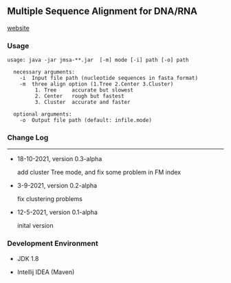 ## Multiple Sequence Alignment for DNA/RNA


[website](http://lab.malab.cn/~cjt/MSA/soft.html)

### Usage

```shell
usage: java -jar jmsa-**.jar  [-m] mode [-i] path [-o] path

  necessary arguments: 
    -i  Input file path (nucleotide sequences in fasta format)
    -m  three align option (1.Tree 2.Center 3.Cluster)
         1. Tree     accurate but slowest
         2. Center   rough but fastest
         3. Cluster  accurate and faster

  optional arguments: 
    -o  Output file path (default: infile.mode)
```

### Change Log
---

- 18-10-2021, version 0.3-alpha
  
  add cluster Tree mode, and fix some problem in FM index

- 3-9-2021, version 0.2-alpha
  
  fix clustering problems

- 12-5-2021, version 0.1-alpha
  
  inital version
  

### Development Environment

- JDK 1.8

- Intellij IDEA (Maven)
